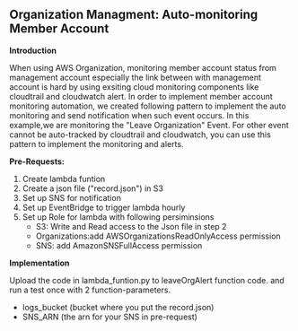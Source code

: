 ## Organization Managment: Auto-monitoring Member Account

**Introduction**

When using AWS Organization, monitoring member account status from management account especially the link between with management account is hard by using exsiting cloud monitoring components like cloudtrail and cloudwatch alert. In order to implement member account monitoring automation, we created following pattern to implement the auto monitoring and send notification when such event occurs. In this example,we are monitoring the "Leave Organization" Event. For other event cannot be auto-tracked by cloudtrail and cloudwatch, you can use this pattern to implement the monitoring and alerts. 

**Pre-Requests:**

1. Create lambda funtion
2. Create a json file ("record.json") in S3
3. Set up SNS for notification
4. Set up EventBridge to trigger lambda hourly
5. Set up Role for lambda with following persiminsions
    - S3: Write and Read access to the Json file in step 2
    - Organizations:add AWSOrganizationsReadOnlyAccess permission
    - SNS: add AmazonSNSFullAccess permission

**Implementation**

Upload the code in lambda_funtion.py to leaveOrgAlert function code. and run a test once with 2 function-parameters.
- logs_bucket (bucket where you put the record.json)
- SNS_ARN (the arn for your SNS in pre-request)
